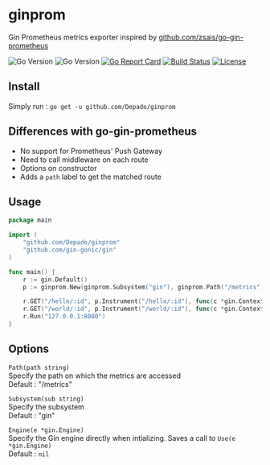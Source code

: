 # ginprom
Gin Prometheus metrics exporter inspired by [github.com/zsais/go-gin-prometheus](https://github.com/zsais/go-gin-prometheus)

![Go Version](https://img.shields.io/badge/go-1.8-brightgreen.svg)
![Go Version](https://img.shields.io/badge/go-1.9-brightgreen.svg)
[![Go Report Card](https://goreportcard.com/badge/github.com/Depado/ginprom)](https://goreportcard.com/report/github.com/Depado/ginprom)
[![Build Status](https://drone.depado.eu/api/badges/Depado/ginprom/status.svg)](https://drone.depado.eu/Depado/ginprom)
[![License](https://img.shields.io/badge/license-MIT-blue.svg)](https://github.com/Depado/bfchroma/blob/master/LICENSE)


## Install

Simply run :
`go get -u github.com/Depado/ginprom`

## Differences with go-gin-prometheus

- No support for Prometheus' Push Gateway
- Need to call middleware on each route
- Options on constructor
- Adds a `path` label to get the matched route

## Usage

```go
package main

import (
	"github.com/Depado/ginprom"
	"github.com/gin-gonic/gin"
)

func main() {
	r := gin.Default()
	p := ginprom.New(ginprom.Subsystem("gin"), ginprom.Path("/metrics"), ginprom.Engine(r))

	r.GET("/hello/:id", p.Instrument("/hello/:id"), func(c *gin.Context) {})
	r.GET("/world/:id", p.Instrument("/world/:id"), func(c *gin.Context) {})
	r.Run("127.0.0.1:8080")
}
```

## Options

`Path(path string)`  
Specify the path on which the metrics are accessed  
Default : "/metrics"

`Subsystem(sub string)`  
Specify the subsystem  
Default : "gin"

`Engine(e *gin.Engine)`  
Specify the Gin engine directly when intializing. 
Saves a call to `Use(e *gin.Engine)`  
Default : `nil`